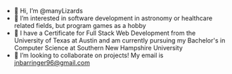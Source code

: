 - 👋 Hi, I’m @manyLizards
- 👀 I’m interested in software development in astronomy or healthcare related fields, but program games as a hobby
- 🌱 I have a Certificate for Full Stack Web Development from the University of Texas at Austin and am currently pursuing my Bachelor's in Computer Science at Southern New Hampshire University
- 💞️ I’m looking to collaborate on projects! My email is jnbarringer96@gmail.com

<!---
manyLizards/manyLizards is a ✨ special ✨ repository because its `README.md` (this file) appears on your GitHub profile.
You can click the Preview link to take a look at your changes.
--->
